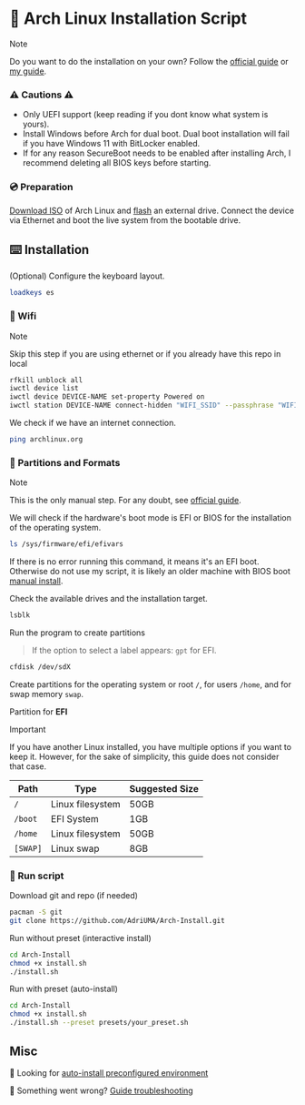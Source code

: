 # 🤖 Arch Linux Installation Script

> [!NOTE]
> Do you want to do the installation on your own? Follow the [official guide](https://wiki.archlinux.org/title/Installation_guide) or [my guide](https://github.com/AdriUMA/Arch-Install/blob/main/README.guide.md).

### ⚠️ Cautions ⚠️

- Only UEFI support (keep reading if you dont know what system is yours).
- Install Windows before Arch for dual boot. Dual boot installation will fail if you have Windows 11 with BitLocker enabled.
- If for any reason SecureBoot needs to be enabled after installing Arch, I recommend deleting all BIOS keys before starting.

### 💿 Preparation

[Download ISO](https://archlinux.org/download/) of Arch Linux and [flash](https://www.balena.io/etcher) an external drive.
Connect the device via Ethernet and boot the live system from the bootable drive.

## ⌨️ Installation

(Optional) Configure the keyboard layout.

```sh
loadkeys es
```

### 🛜 Wifi

> [!NOTE]
> Skip this step if you are using ethernet or if you already have this repo in local

```sh
rfkill unblock all
iwctl device list
iwctl device DEVICE-NAME set-property Powered on
iwctl station DEVICE-NAME connect-hidden "WIFI_SSID" --passphrase "WIFI_PASS"
```

We check if we have an internet connection.

```sh
ping archlinux.org
```

### 🦿 Partitions and Formats

> [!NOTE]
> This is the only manual step.
> For any doubt, see [official guide](https://wiki.archlinux.org/title/Installation_guide).

We will check if the hardware's boot mode is EFI or BIOS for the installation of the operating system.

```sh
ls /sys/firmware/efi/efivars
```

If there is no error running this command, it means it's an EFI boot. Otherwise do not use my script, it is likely an older machine with BIOS boot [manual install](https://github.com/AdriUMA/Arch-Install/blob/main/README.guide.md#-partitions-and-formats).

Check the available drives and the installation target.

```sh
lsblk
```

Run the program to create partitions

> If the option to select a label appears: `gpt` for EFI.

```sh
cfdisk /dev/sdX
```

Create partitions for the operating system or root `/`, for users `/home`, and for swap memory `swap`.

Partition for **EFI**

> [!IMPORTANT]
> If you have another Linux installed, you have multiple options if you want to keep it. However, for the sake of simplicity, this guide does not consider that case.

| Path     | Type             | Suggested Size |
| -------- | ---------------- | -------------- |
| `/`      | Linux filesystem | 50GB           |
| `/boot`  | EFI System       | 1GB            |
| `/home`  | Linux filesystem | 50GB           |
| `[SWAP]` | Linux swap       | 8GB            |

### 💾 Run script

Download git and repo (if needed)

```sh
pacman -S git
git clone https://github.com/AdriUMA/Arch-Install.git
```

Run without preset (interactive install)

```sh
cd Arch-Install
chmod +x install.sh
./install.sh
```

Run with preset (auto-install)

```sh
cd Arch-Install
chmod +x install.sh
./install.sh --preset presets/your_preset.sh
```

## Misc

👀 Looking for [auto-install preconfigured environment](https://github.com/AdriUMA/Hyprland-Install)

🔴 Something went wrong? [Guide troubleshooting](https://github.com/AdriUMA/Arch-Install/blob/main/README.guide.md#troubleshooting)
